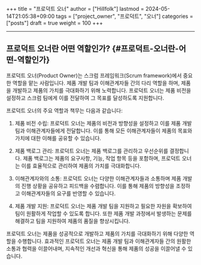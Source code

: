 +++
title = "프로덕트 오너"
author = ["Hillfolk"]
lastmod = 2024-05-14T21:05:38+09:00
tags = ["project_owner", "프로덕트", "오너"]
categories = ["posts"]
draft = true
weight = 100
+++

---


## 프로덕트 오너란 어떤 역할인가? {#프로덕트-오너란-어떤-역할인가}

프로덕트 오너(Product Owner)는 스크럼 프레임워크(Scrum framework)에서 중요한 역할을 맡는 사람입니다. 제품 개발 팀과 이해관계자들 간의 다리 역할을 하며, 제품을 개발하고 제품의 가치를 극대화하기 위해 노력합니다. 프로덕트 오너는 제품 비전을 설정하고 스크럼 팀에게 이를 전달하여 그 목표를 달성하도록 지원합니다.

프로덕트 오너의 주요 역할과 책무는 다음과 같습니다:

1.  제품 비전 수립: 프로덕트 오너는 제품의 비전과 방향성을 설정하고 이를 제품 개발 팀과 이해관계자들에게 전달합니다. 이를 통해 모든 이해관계자들이 제품의 목표와 가치에 대한 이해를 공유할 수 있습니다.

2.  제품 백로그 관리: 프로덕트 오너는 제품 백로그를 관리하고 우선순위를 결정합니다. 제품 백로그는 제품의 요구사항, 기능, 작업 항목 등을 포함하며, 프로덕트 오너는 이를 효율적으로 관리하여 제품의 가치를 극대화합니다.

3.  이해관계자와의 소통: 프로덕트 오너는 다양한 이해관계자들과 소통하며 제품 개발의 진행 상황을 공유하고 피드백을 수렴합니다. 이를 통해 제품의 방향성을 조정하고 이해관계자들의 요구를 반영할 수 있습니다.

4.  제품 개발 지원: 프로덕트 오너는 제품 개발 팀을 지원하고 필요한 자원을 확보하여 팀이 원활하게 작업할 수 있도록 합니다. 또한 제품 개발 과정에서 발생하는 문제를 해결하고 팀을 지원하여 제품의 품질을 향상시킵니다.

프로덕트 오너는 제품을 성공적으로 개발하고 제품의 가치를 극대화하기 위해 다양한 역할을 수행합니다. 효과적인 프로덕트 오너는 제품 개발 팀과 이해관계자들 간의 원활한 소통과 협력을 이끌어내며, 지속적인 개선과 혁신을 통해 제품의 성공을 이끌어낼 수 있습니다.

